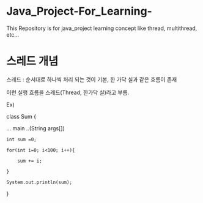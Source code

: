 # Java_Project-For_Learning-
This Repository is for java_project learning concept like thread, multithread, etc...


# 스레드 개념

스레드 : 순서대로 하나씩 처리 되는 것이 기본, 한 가닥 실과 같은 흐름이 존재

이런 실행 흐름을 스레드(Thread, 한가닥 실)라고 부름.

Ex)

class Sum {

... main ..(String args[])

    int sum =0;

    for(int i=0; i<100; i++){

        sum += i;
        
    }
    
    System.out.println(sum);
}

